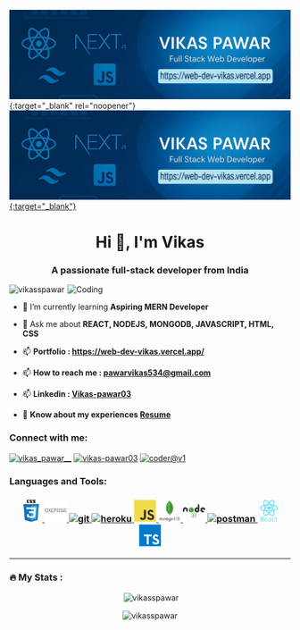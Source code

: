 ![logo](https://raw.githubusercontent.com/VikasSpawar/web-dev-pawar/refs/heads/main/public/github-banner.webp){:target="_blank" rel="noopener"}
<a href="https://web-dev-vikas.vercel.app"  target="_blank" alt="Logo">![logo](https://raw.githubusercontent.com/VikasSpawar/web-dev-pawar/refs/heads/main/public/github-banner.webp){:target="_blank"}</a>
<h1 align="center">Hi 👋, I'm Vikas</h1>
<h3 align="center">A passionate full-stack developer from India</h3>
<img padding='4px' margin="4px" align="right" alt="Coding" width="400" src="https://cdn.dribbble.com/users/2131993/screenshots/4948736/thoughtworks-gif_dribbble.gif"/>
<p align="left"> <img padding='4px' src="https://komarev.com/ghpvc/?username=vikasspawar&label=Profile%20views&color=0e75b6&style=flat" alt="vikasspawar" /> </p>

- 🌱 I’m currently learning **Aspiring MERN Developer**

- 💬 Ask me about **REACT, NODEJS, MONGODB, JAVASCRIPT, HTML, CSS**  

- 📫 **Portfolio :  https://web-dev-vikas.vercel.app/**
- 📫 **How to reach me :  pawarvikas534@gmail.com**
- 📫 **Linkedin :  [Vikas-pawar03](https://www.linkedin.com/in/vikas-pawar03/)**
- 📄 **Know about my experiences [Resume ](https://drive.google.com/file/d/1Fiu2438wDy5NphBfqgbqH77G9mio1ARW/view)**

<h3 align="left">Connect with me:</h3>
<p align="left">
<a href="https://twitter.com/vikas_pawar__" target="_blank"><img padding='4px' align="center" src="https://raw.githubusercontent.com/rahuldkjain/github-profile-readme-generator/master/src/images/icons/Social/twitter.svg" alt="vikas_pawar__" height="30" width="40" /></a>
<a href="https://linkedin.com/in/vikas-pawar03" target="_blank"><img padding='4px' align="center" src="https://raw.githubusercontent.com/rahuldkjain/github-profile-readme-generator/master/src/images/icons/Social/linked-in-alt.svg" alt="vikas-pawar03" height="30" width="40" /></a>
<a href="https://codesandbox.com/coder@v1" target="_blank"><img padding='4px' align="center" src="https://raw.githubusercontent.com/rahuldkjain/github-profile-readme-generator/master/src/images/icons/Social/codesandbox.svg" alt="coder@v1" height="30" width="40" /></a>

</p>

<h3 align="left">Languages and Tools:</h3>
<h3 width="100%" border="1px solid red"  align="center"> <a href="https://www.w3schools.com/css/" target="_blank" rel="noreferrer"> <img padding='4px' src="https://raw.githubusercontent.com/devicons/devicon/master/icons/css3/css3-original-wordmark.svg" alt="css3" width="40" height="40"/> </a> <a href="https://expressjs.com" target="_blank" rel="noreferrer"> <img padding='4px' src="https://raw.githubusercontent.com/devicons/devicon/master/icons/express/express-original-wordmark.svg" alt="express" width="40" height="40"/> </a> <a href="https://git-scm.com/" target="_blank" rel="noreferrer"> <img padding='4px' src="https://www.vectorlogo.zone/logos/git-scm/git-scm-icon.svg" alt="git" width="40" height="40"/> </a> <a href="https://heroku.com" target="_blank" rel="noreferrer"> <img padding='4px' src="https://www.vectorlogo.zone/logos/heroku/heroku-icon.svg" alt="heroku" width="40" height="40"/> </a> <a href="https://developer.mozilla.org/en-US/docs/Web/JavaScript" target="_blank" rel="noreferrer"> <img padding='4px' src="https://raw.githubusercontent.com/devicons/devicon/master/icons/javascript/javascript-original.svg" alt="javascript" width="40" height="40"/> </a> <a href="https://www.mongodb.com/" target="_blank" rel="noreferrer"> <img padding='4px' src="https://raw.githubusercontent.com/devicons/devicon/master/icons/mongodb/mongodb-original-wordmark.svg" alt="mongodb" width="40" height="40"/> </a> <a href="https://nodejs.org" target="_blank" rel="noreferrer"> <img padding='4px' src="https://raw.githubusercontent.com/devicons/devicon/master/icons/nodejs/nodejs-original-wordmark.svg" alt="nodejs" width="40" height="40"/> </a> <a href="https://postman.com" target="_blank" rel="noreferrer"> <img padding='4px' src="https://www.vectorlogo.zone/logos/getpostman/getpostman-icon.svg" alt="postman" width="40" height="40"/> </a> <a href="https://reactjs.org/" target="_blank" rel="noreferrer"> <img padding='4px' src="https://raw.githubusercontent.com/devicons/devicon/master/icons/react/react-original-wordmark.svg" alt="react" width="40" height="40"/> </a> <a href="https://www.typescriptlang.org/" target="_blank" rel="noreferrer"> <img padding='4px' src="https://raw.githubusercontent.com/devicons/devicon/master/icons/typescript/typescript-original.svg" alt="typescript" width="40" height="40"/> </a> </h3>

---

### :fire: My Stats :
<p align='center'>&nbsp;<img padding='4px' align="center" src="https://github-readme-stats.vercel.app/api?username=vikasSpawar&show_icons=true&locale=en" alt="vikasspawar" /></p>

<p align='center'><img padding='4px' align="center" src="https://github-readme-streak-stats.herokuapp.com/?user=vikasSpawar" alt="vikasspawar" /></p>
